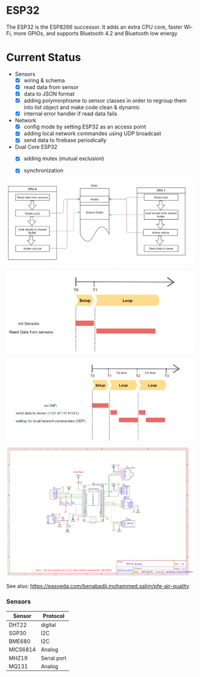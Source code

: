# ESP32


The ESP32 is the ESP8266 successor. It adds an extra CPU core, faster Wi-Fi, more GPIOs, and supports Bluetooth 4.2 and Bluetooth low energy

# Current Status

- Sensors
    + [X] wiring & schema
    + [X] read data from sensor
    + [X] data to JSON format
    + [X] adding polymorphisme to sensor classes in order to regroup them into list object and make code clean & dynamic
    + [X] internal error handler if read data fails
- Network
    + [X] config mode by setting ESP32 as an access point 
    + [X] adding local network commandes using UDP broadcast 
    + [X] send data to firebase periodically
- Dual Core ESP32
    + [X] adding mutex (mutual exclusion) 
    + [X] synchronization

    

    

![](MultiCoreComm.png)


![](TimeLineCore0.png)


![](TimeLineCore1.png)



![](Schematic_PFE_Air_Quality_2020-07-16_12-40-15.png)

See also: https://easyeda.com/benabadji.mohammed.salim/pfe-air-quality



### Sensors


| Sensor | Protocol |
| ------ | ------ |
| DHT22 | digital |
| SGP30 | I2C |
| BME680 | I2C |
| MICS6814 | Analog |
| MHZ19 | Serial port |
| MQ131 | Analog |

